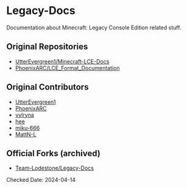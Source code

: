 # Legacy-Docs

Documentation about Minecraft: Legacy Console Edition related stuff.

## Original Repositories

* [UtterEvergreen1/Minecraft-LCE-Docs](https://github.com/UtterEvergreen1/Minecraft-LCE-Docs)
* [PhoenixARC/LCE_Format_Documentation](https://github.com/PhoenixARC/LCE_Format_Documentation)

## Original Contributors

* [UtterEvergreen1](https://github.com/UtterEvergreen1/)
* [PhoenixARC](https://github.com/PhoenixARC/)
* [vylryna](https://github.com/vylryna/)
* [hee](https://github.com/hee/)
* [miku-666](https://github.com/miku-666/)
* [MattN-L](https://github.com/MattN-L)

## Official Forks (archived)

* [Team-Lodestone/Legacy-Docs](https://github.com/Team-Lodestone/Legacy-Docs)

Checked Date: 2024-04-14
